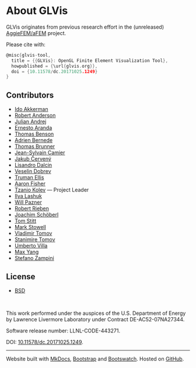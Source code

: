 # About GLVis

GLVis originates from previous research effort in the (unreleased) [AggieFEM/aFEM](http://www.math.tamu.edu/research/vigre/archive/2000c-Lazarov.html) project.

Please cite with:
```c
@misc{glvis-tool,
  title = {{GLVis}: OpenGL Finite Element Visualization Tool},
  howpublished = {\url{glvis.org}},
  doi = {10.11578/dc.20171025.1249}
}
```

## Contributors

- [Ido Akkerman](https://www.researchgate.net/profile/Ido_Akkerman/info)
- [Robert Anderson](http://people.llnl.gov/anderson110)
- [Julian Andrej](https://github.com/jandrej)
- [Ernesto Aranda](https://github.com/e-aranda)
- [Thomas Benson](https://github.com/benson31)
- [Adrien Bernede](https://github.com/adrienbernede)
- [Thomas Brunner](http://people.llnl.gov/brunner6)
- [Jean-Sylvain Camier](http://people.llnl.gov/camier1)
- [Jakub Červený](https://www.linkedin.com/in/jcerveny)
- [Lisandro Dalcin](https://ecrc.kaust.edu.sa/Pages/Dalcin.aspx)
- [Veselin Dobrev](http://people.llnl.gov/dobrev1)
- [Truman Ellis](https://github.com/trumanellis)
- [Aaron Fisher](http://people.llnl.gov/fisher47)
- [Tzanio Kolev](http://people.llnl.gov/kolev1) &mdash; Project Leader
- [Ilya Lashuk](https://scholar.google.com/citations?user=5KQiAUoAAAAJ&hl=en)
- [Will Pazner](https://pazner.github.io)
- [Robert Rieben](http://people.llnl.gov/rieben1)
- [Joachim Schöberl](http://www.asc.tuwien.ac.at/~schoeberl/wiki/index.php/Joachim_Sch%C3%B6berl)
- [Tom Stitt](https://github.com/tomstitt)
- [Mark Stowell](http://people.llnl.gov/stowell1)
- [Vladimir Tomov](http://people.llnl.gov/tomov2)
- [Stanimire Tomov](http://icl.cs.utk.edu/~tomov)
- [Umberto Villa](http://users.ices.utexas.edu/~uvilla/)
- [Max Yang](https://github.com/kanye-quest)
- [Stefano Zampini](https://ecrc.kaust.edu.sa/Pages/Zampini.aspx)

## License

- [BSD](https://github.com/glvis/glvis/blob/master/LICENSE)

<br>

This work performed under the auspices of the U.S. Department of Energy
by Lawrence Livermore Laboratory under Contract DE-AC52-07NA27344.

Software release number: LLNL-CODE-443271.

DOI: [10.11578/dc.20171025.1249](https://www.osti.gov/doecode/biblio/1691).

----

Website built with [MkDocs](http://www.mkdocs.org/), [Bootstrap](http://getbootstrap.com/)
and [Bootswatch](http://bootswatch.com/). Hosted on [GitHub](http://github.com/glvis/).
